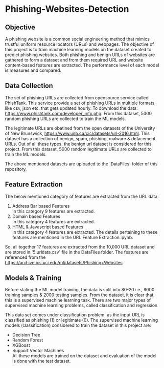 # Phishing-Websites-Detection
## Objective
A phishing website is a common social engineering method that mimics trustful uniform resource locators (URLs) and webpages. The objective of this project is to train machine learning models on the dataset created to predict phishing websites. Both phishing and benign URLs of websites are gathered to form a dataset and from them required URL and website content-based features are extracted. The performance level of each model is measures and compared.

## Data Collection
The set of phishing URLs are collected from opensource service called PhishTank. This service provide a set of phishing URLs in multiple formats like csv, json etc. that gets updated hourly. To download the data: https://www.phishtank.com/developer_info.php. From this dataset, 5000 random phishing URLs are collected to train the ML models.

The legitimate URLs are obatined from the open datasets of the University of New Brunswick, https://www.unb.ca/cic/datasets/url-2016.html. This dataset has a collection of benign, spam, phishing, malware & defacement URLs. Out of all these types, the benign url dataset is considered for this project. From this dataset, 5000 random legitimate URLs are collected to train the ML models.

The above mentioned datasets are uploaded to the 'DataFiles' folder of this repository.

## Feature Extraction
The below mentioned category of features are extracted from the URL data:

1. Address Bar based Features<br>
    In this category 9 features are extracted.
1. Domain based Features<br>
    In this category 4 features are extracted.
1. HTML & Javascript based Features<br>
    In this category 4 features are extracted.
The details pertaining to these features are mentioned in the URL Feature Extraction.ipynb.

So, all together 17 features are extracted from the 10,000 URL dataset and are stored in '5.urldata.csv' file in the DataFiles folder.
The features are referenced from the https://archive.ics.uci.edu/ml/datasets/Phishing+Websites.

## Models & Training
Before stating the ML model training, the data is split into 80-20 i.e., 8000 training samples & 2000 testing samples. From the dataset, it is clear that this is a supervised machine learning task. There are two major types of supervised machine learning problems, called classification and regression.

This data set comes under classification problem, as the input URL is classified as phishing (1) or legitimate (0). The supervised machine learning models (classification) considered to train the dataset in this project are:

* Decision Tree
* Random Forest
* XGBoost
* Support Vector Machines<br>
All these models are trained on the dataset and evaluation of the model is done with the test dataset.
